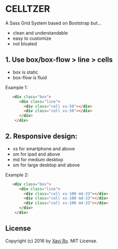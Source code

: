 # CELLTZER 
A Sass Grid System based on Bootstrap but...
+ clean and understandable
+ easy to customize
+ not bloated

## 1. Use box/box-flow > line > cells
+ box is static
+ box-flow is fluid

Example 1:

```html
   <div class="box">
      <div class="line">
        <div class="cell xs-50"></div>
        <div class="cell xs-50"></div>
      </div>
    </div>
```

## 2. Responsive design:
+ xs for smartphone and above
+ sm for ipad and above
+ md for medium desktop
+ sm for large desktop and above


Example 2:

```html
   <div class="box">
      <div class="line">
        <div class="cell xs-100 md-33"></div>
        <div class="cell xs-100 md-33"></div>
        <div class="cell xs-100 md-33"></div>
      </div>
    </div>
```
## License
Copyright (c) 2016 by [Xavi Ro](http://www.xaviro.com). MIT License.
